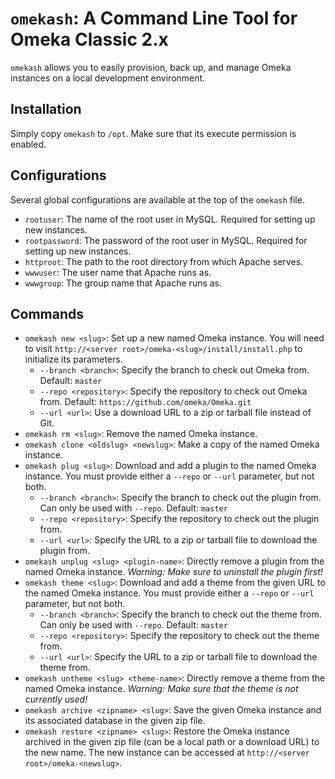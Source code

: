# `omekash`: A Command Line Tool for Omeka Classic 2.x

`omekash` allows you to easily provision, back up, and manage Omeka instances on a local development environment. 

## Installation

Simply copy `omekash` to `/opt`. Make sure that its execute permission is enabled.

## Configurations

Several global configurations are available at the top of the `omekash` file.

- `rootuser`: The name of the root user in MySQL. Required for setting up new instances.
- `rootpassword`: The password of the root user in MySQL. Required for setting up new instances.
- `httproot`: The path to the root directory from which Apache serves.
- `wwwuser`: The user name that Apache runs as.
- `wwwgroup`: The group name that Apache runs as.

## Commands

- `omekash new <slug>`: Set up a new named Omeka instance. You will need to visit `http://<server root>/omeka-<slug>/install/install.php` to initialize its parameters.
  - `--branch <branch>`: Specify the branch to check out Omeka from. Default: `master`
  - `--repo <repository>`: Specify the repository to check out Omeka from. Default: `https://github.com/omeka/Omeka.git`
  - `--url <url>`: Use a download URL to a zip or tarball file instead of Git.
- `omekash rm <slug>`: Remove the named Omeka instance.
- `omekash clone <oldslug> <newslug>`: Make a copy of the named Omeka instance.
- `omekash plug <slug>`: Download and add a plugin to the named Omeka instance. You must provide either a `--repo` or `--url` parameter, but not both.
  - `--branch <branch>`: Specify the branch to check out the plugin from. Can only be used with `--repo`. Default: `master`
  - `--repo <repository>`: Specify the repository to check out the plugin from.
  - `--url <url>`: Specify the URL to a zip or tarball file to download the plugin from.
- `omekash unplug <slug> <plugin-name>`: Directly remove a plugin from the named Omeka instance. *Warning: Make sure to uninstall the plugin first!*
- `omekash theme <slug>`: Download and add a theme from the given URL to the named Omeka instance. You must provide either a `--repo` or `--url` parameter, but not both.
  - `--branch <branch>`: Specify the branch to check out the theme from. Can only be used with `--repo`. Default: `master`
  - `--repo <repository>`: Specify the repository to check out the theme from.
  - `--url <url>`: Specify the URL to a zip or tarball file to download the theme from. 
- `omekash untheme <slug> <theme-name>`: Directly remove a theme from the named Omeka instance. *Warning: Make sure that the theme is not currently used!*
- `omekash archive <zipname> <slug>`: Save the given Omeka instance and its associated database in the given zip file.
- `omekash restore <zipname> <slug>`: Restore the Omeka instance archived in the given zip file (can be a local path or a download URL) to the new name. The new instance can be accessed at `http://<server root>/omeka-<newslug>`.
